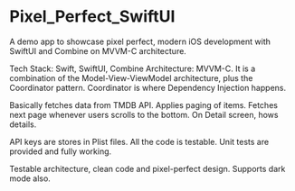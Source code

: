# Pixel_Perfect_SwiftUI
A demo app to showcase pixel perfect, modern iOS development with SwiftUI and Combine on MVVM-C architecture.

Tech Stack: Swift, SwiftUI, Combine 
Architecture: MVVM-C. It is a combination of the Model-View-ViewModel architecture, plus the Coordinator pattern. Coordinator is where Dependency Injection happens.

Basically fetches data from TMDB API. Applies paging of items. Fetches next page whenever users scrolls to the bottom. On Detail screen, hows details.

API keys are stores in Plist files. All the code is testable. Unit tests are provided and fully working.

Testable architecture, clean code and pixel-perfect design. Supports dark mode also.
